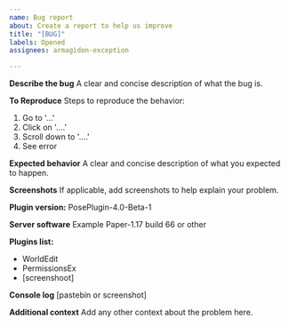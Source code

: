 ```yaml
---
name: Bug report
about: Create a report to help us improve
title: "[BUG]"
labels: Opened
assignees: armagidon-exception

---
```


**Describe the bug**
A clear and concise description of what the bug is.

**To Reproduce**
Steps to reproduce the behavior:
1. Go to '...'
2. Click on '....'
3. Scroll down to '....'
4. See error

**Expected behavior**
A clear and concise description of what you expected to happen.

**Screenshots**
If applicable, add screenshots to help explain your problem.

**Plugin version:**
PosePlugin-4.0-Beta-1

**Server software**
Example Paper-1.17 build 66 or other

**Plugins list:**
 - WorldEdit
 - PermissionsEx
 - [screenshoot]

**Console log**
[pastebin or screenshot]

**Additional context**
Add any other context about the problem here.
